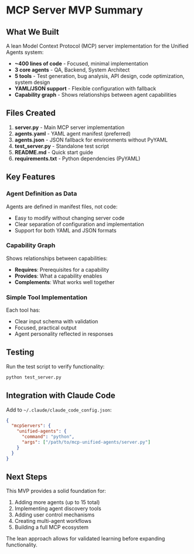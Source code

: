 # MCP Server MVP Summary

## What We Built

A lean Model Context Protocol (MCP) server implementation for the Unified Agents system:

- **~400 lines of code** - Focused, minimal implementation
- **3 core agents** - QA, Backend, System Architect
- **5 tools** - Test generation, bug analysis, API design, code optimization, system design
- **YAML/JSON support** - Flexible configuration with fallback
- **Capability graph** - Shows relationships between agent capabilities

## Files Created

1. **server.py** - Main MCP server implementation
2. **agents.yaml** - YAML agent manifest (preferred)
3. **agents.json** - JSON fallback for environments without PyYAML
4. **test_server.py** - Standalone test script
5. **README.md** - Quick start guide
6. **requirements.txt** - Python dependencies (PyYAML)

## Key Features

### Agent Definition as Data
Agents are defined in manifest files, not code:
- Easy to modify without changing server code
- Clear separation of configuration and implementation
- Support for both YAML and JSON formats

### Capability Graph
Shows relationships between capabilities:
- **Requires**: Prerequisites for a capability
- **Provides**: What a capability enables
- **Complements**: What works well together

### Simple Tool Implementation
Each tool has:
- Clear input schema with validation
- Focused, practical output
- Agent personality reflected in responses

## Testing

Run the test script to verify functionality:
```bash
python test_server.py
```

## Integration with Claude Code

Add to `~/.claude/claude_code_config.json`:
```json
{
  "mcpServers": {
    "unified-agents": {
      "command": "python",
      "args": ["/path/to/mcp-unified-agents/server.py"]
    }
  }
}
```

## Next Steps

This MVP provides a solid foundation for:
1. Adding more agents (up to 15 total)
2. Implementing agent discovery tools
3. Adding user control mechanisms
4. Creating multi-agent workflows
5. Building a full MCP ecosystem

The lean approach allows for validated learning before expanding functionality.